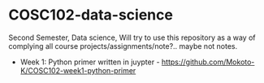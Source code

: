 # COSC102-data-science
Second Semester, Data science, Will try to use this repository as a way of complying all course projects/assignments/note?.. maybe not notes.

- Week 1: Python primer written in juypter - https://github.com/Mokoto-K/COSC102-week1-python-primer
